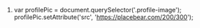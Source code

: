 1) var profilePic = document.querySelector('.profile-image'); profilePic.setAttribute('src', 'https://placebear.com/200/300');
